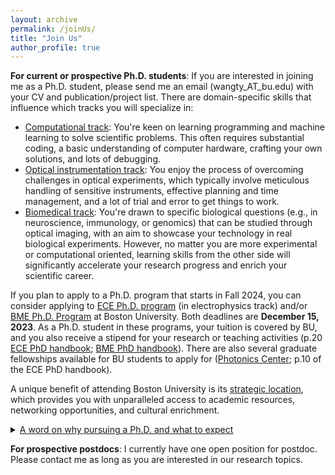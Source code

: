 ```yaml
---
layout: archive
permalink: /joinUs/
title: "Join Us"
author_profile: true
---
```


<b>For current or prospective Ph.D. students</b>: If you are interested in joining me as a Ph.D. student, please send me an email (wangty_AT_bu.edu) with your CV and publication/project list. There are domain-specific skills that influence which tracks you will specialize in:

* <u>Computational track</u>: You're keen on learning programming and machine learning to solve scientific problems. This often requires substantial coding, a basic understanding of computer hardware, crafting your own solutions, and lots of debugging. 
* <u>Optical instrumentation track</u>: You enjoy the process of overcoming challenges in optical experiments, which typically involve meticulous handling of sensitive instruments, effective planning and time management, and a lot of trial and error to get things to work.
* <u>Biomedical track</u>: You're drawn to specific biological questions (e.g., in neuroscience, immunology, or genomics) that can be studied through optical imaging, with an aim to showcase your technology in real biological experiments. 
However, no matter you are more experimental or computational oriented, learning skills from the other side will significantly accelerate your research progress and enrich your scientific career.

If you plan to apply to a Ph.D. program that starts in Fall 2024, you can consider applying to [ECE Ph.D. program](https://www.bu.edu/eng/academics/explore-degree-programs/phd-in-electrical-engineering/) (in electrophysics track) and/or [BME Ph.D. Program](https://www.bu.edu/eng/academics/explore-degree-programs/phd-in-biomedical-engineering/) at Boston University. Both deadlines are <b>December 15, 2023</b>. As a Ph.D. student in these programs, your tuition is covered by BU, and you also receive a stipend for your research or teaching activities (p.20 [ECE PhD handbook](https://www.bu.edu/eng/files/2022/09/ECE.PhD_.Handbook.pdf); [BME PhD handbook](https://www.bu.edu/eng/files/2023/10/BME-PhD-Handbook-Fall-2023.pdf)). There are also several graduate fellowships available for BU students to apply for ([Photonics Center](https://www.bu.edu/photonics/prt/benefits-of-a-photonics-center-phd-trainee/); p.10 of the ECE PhD handbook).

A unique benefit of attending Boston University is its [strategic location](/contact/), which provides you with unparalleled access to academic resources, networking opportunities, and cultural enrichment.

<details>
  <summary> <u>A word on why pursuing a Ph.D. and what to expect</u></summary>

  A proper motivation for getting a Ph.D. degree is to develop one's scholarship as an independent researcher, a quality that is required for academic positions and certain kinds of industry positions. A time-tested way to accomplish this goal is through conducting an original study under tailored guidance. A Ph.D. thesis typically aims to address questions that can result in surprising discoveries, and its success relies on close collaboration between the student, the advisor, and other colleagues. You will likely maximize your gain through this journey if some of the followings describe you:
  <ol>
  <li>Scientific motivation: You are intrigued by a certain class of scientific problems and have the desire to create your own artifact (methods, discoveries, invention, or theory). </li>
  <li>Research instinct: You understand the open-ended nature of research, and are willing to master the art of navigating uncertainties, using literature, discussion, and independent thinking as your guide.</li>
  <li>Input skills: You enjoy keeping up with the latest research trends in your field by consistently browsing papers and attending relevant talks.</li>
  <li>Output skills: You wish to develop writing and presentation skills to effectively communicate your findings and ideas to the scientific community and the broader audience. </li>
  <li>Teamwork skills: You thrive in a collaborative environment, valuing knowledge-sharing, learning from feedback (from peers, superiors, and subordinates alike), and close collaborations with colleagues to achieve objectives that might be challenging to tackle solo.</li>
  </ol>  
</details>

<b>For prospective postdocs</b>: I currently have one open position for postdoc. Please contact me as long as you are interested in our research topics.